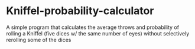 # Kniffel-probability-calculator
A simple program that calculates the average throws and probability of rolling a Kniffel (five dices w/ the same number of eyes) without selectively rerolling some of the dices
